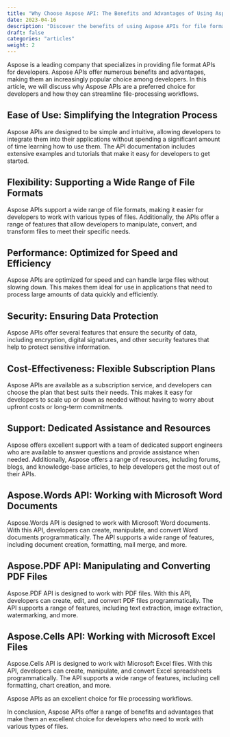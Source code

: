 ```yaml
---
title: "Why Choose Aspose API: The Benefits and Advantages of Using Aspose File Format API"
date: 2023-04-16
description: "Discover the benefits of using Aspose APIs for file format handling. From flexibility and ease of use to cost-effectiveness and security, Aspose has it all!"
draft: false
categories: "articles"
weight: 2
---
```


Aspose is a leading company that specializes in providing file format APIs for developers. Aspose APIs offer numerous benefits and advantages, making them an increasingly popular choice among developers. In this article, we will discuss why Aspose APIs are a preferred choice for developers and how they can streamline file-processing workflows.

## Ease of Use: Simplifying the Integration Process

Aspose APIs are designed to be simple and intuitive, allowing developers to integrate them into their applications without spending a significant amount of time learning how to use them. The API documentation includes extensive examples and tutorials that make it easy for developers to get started.

## Flexibility: Supporting a Wide Range of File Formats

Aspose APIs support a wide range of file formats, making it easier for developers to work with various types of files. Additionally, the APIs offer a range of features that allow developers to manipulate, convert, and transform files to meet their specific needs.

## Performance: Optimized for Speed and Efficiency

Aspose APIs are optimized for speed and can handle large files without slowing down. This makes them ideal for use in applications that need to process large amounts of data quickly and efficiently.

## Security: Ensuring Data Protection

Aspose APIs offer several features that ensure the security of data, including encryption, digital signatures, and other security features that help to protect sensitive information.

## Cost-Effectiveness: Flexible Subscription Plans

Aspose APIs are available as a subscription service, and developers can choose the plan that best suits their needs. This makes it easy for developers to scale up or down as needed without having to worry about upfront costs or long-term commitments.

## Support: Dedicated Assistance and Resources

Aspose offers excellent support with a team of dedicated support engineers who are available to answer questions and provide assistance when needed. Additionally, Aspose offers a range of resources, including forums, blogs, and knowledge-base articles, to help developers get the most out of their APIs.

## Aspose.Words API: Working with Microsoft Word Documents

Aspose.Words API is designed to work with Microsoft Word documents. With this API, developers can create, manipulate, and convert Word documents programmatically. The API supports a wide range of features, including document creation, formatting, mail merge, and more.

## Aspose.PDF API: Manipulating and Converting PDF Files

Aspose.PDF API is designed to work with PDF files. With this API, developers can create, edit, and convert PDF files programmatically. The API supports a range of features, including text extraction, image extraction, watermarking, and more.

## Aspose.Cells API: Working with Microsoft Excel Files

Aspose.Cells API is designed to work with Microsoft Excel files. With this API, developers can create, manipulate, and convert Excel spreadsheets programmatically. The API supports a wide range of features, including cell formatting, chart creation, and more.

Aspose APIs as an excellent choice for file processing workflows.

In conclusion, Aspose APIs offer a range of benefits and advantages that make them an excellent choice for developers who need to work with various types of files.
